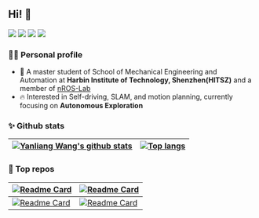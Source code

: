 ## Hi! 👏

[![](https://img.shields.io/badge/Bilibili-NOFEAR2016-brightgreen)](https://space.bilibili.com/201682728/video) 
[![](https://img.shields.io/badge/YouTube-Liang-brightgreen)](https://youtube.com/channel/UCo3nTD83zMDl3ZSwxRlepDw)
[![](https://img.shields.io/badge/Email-wyl410922%40qq.com-blue)](mailto:wyl410922@qq.com) 
[![](https://visitor-badge.laobi.icu/badge?page_id=yanliang-wang.visitor-badge)](#)

### 👨‍🎓 **Personal profile**

- 🔭 A master student of School of Mechanical Engineering and Automation at **Harbin Institute of Technology, Shenzhen(HITSZ)** and a member of [nROS-Lab](http://nrs-lab.com/)
- :fire: Interested in Self-driving, SLAM, and motion planning, currently focusing on **Autonomous Exploration**

### :sparkles: **Github stats**

| [![Yanliang Wang's github stats](https://github-readme-stats.vercel.app/api?username=yanliang-wang&hide=prs&count_private=true&show_icons=true&theme=buefy&hide_border=true)](https://github.com/yanliang-wang?tab=repositories) | [![Top langs](https://github-readme-stats.vercel.app/api/top-langs/?username=yanliang-wang&layout=compact&theme=buefy&hide_border=true&langs_count=4)](https://github.com/yanliang-wang?tab=repositories) |
| ---- | ---- |

### 📌 Top repos


| [![Readme Card](https://github-readme-stats.vercel.app/api/pin/?username=HITSZ-NRSL&repo=lidar_camera_calibrator&theme=buefy&hide_border=true)](https://github.com/HITSZ-NRSL/lidar_camera_calibrator) | [![Readme Card](https://github-readme-stats.vercel.app/api/pin/?username=yanliang-wang&repo=FAST_LIO_LC&theme=buefy&hide_border=true)](https://github.com/yanliang-wang/FAST_LIO_LC) |
| ---- | ---- |
| [![Readme Card](https://github-readme-stats.vercel.app/api/pin/?username=yanliang-wang&repo=ws_sensor_utils&theme=buefy&hide_border=true)](https://github.com/yanliang-wang/ws_sensor_utils) | [![Readme Card](https://github-readme-stats.vercel.app/api/pin/?username=yanliang-wang&repo=path_api_display&theme=buefy&hide_border=true)](https://github.com/yanliang-wang/path_api_display) | 



